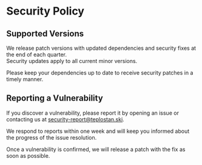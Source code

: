 # Security Policy

## Supported Versions

We release patch versions with updated dependencies and security fixes at the end of each quarter.  
Security updates apply to all current minor versions.

Please keep your dependencies up to date to receive security patches in a timely manner.

## Reporting a Vulnerability

If you discover a vulnerability, please report it by opening an issue or contacting us at [security-report@teplostan.ski](mailto:security-report@teplostan.ski?subject=Security%20vulnerability%20in%20nosudopass).

We respond to reports within one week and will keep you informed about the progress of the issue resolution.

Once a vulnerability is confirmed, we will release a patch with the fix as soon as possible.
